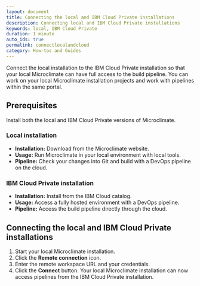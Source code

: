 ```yaml
---
layout: document
title: Connecting the local and IBM Cloud Private installations
description: Connecting local and IBM Cloud Private installations
keywords: local, IBM Cloud Private
duration: 1 minute
auto_ids: true
permalink: connectlocalandcloud
category: How-tos and Guides
---
```

Connect the local installation to the IBM Cloud Private installation so that your local Microclimate can have full access to the build pipeline. You can work on your local Microclimate installation projects and work with pipelines within the same portal.

## Prerequisites
Install both the local and IBM Cloud Private versions of Microclimate.

### Local installation
- **Installation:** Download from the Microclimate website.
- **Usage:** Run Microclimate in your local environment with local tools.
- **Pipeline:** Check your changes into Git and build with a DevOps pipeline on the cloud.

### IBM Cloud Private installation
- **Installation:** Install from the IBM Cloud catalog.
- **Usage:** Access a fully hosted environment with a DevOps pipeline.
- **Pipeline:** Access the build pipeline directly through the cloud.

## Connecting the local and IBM Cloud Private installations
1. Start your local Microclimate installation.
2. Click the **Remote connection** icon.
3. Enter the remote workspace URL and your credentials.
4. Click the **Connect** button. Your local Microclimate installation can now access pipelines from the IBM Cloud Private installation.
